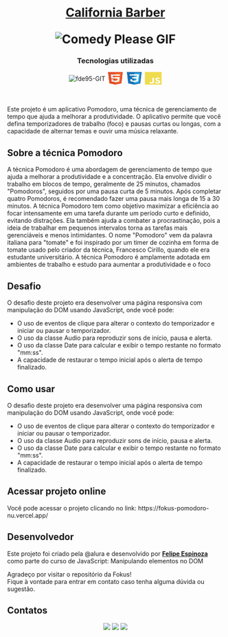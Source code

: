 <h1 align="center">
  <p align="center"> <a href="https://california-barber.vercel.app/">California Barber</a></p>
  <img width="600" src="https://media.giphy.com/media/r4nAHrTZdM0jp5rDF4/giphy.gif" alt="Comedy Please GIF "></a>
</h1>
<div style="display: inline_block">
   <div align="center">
   <h3>Tecnologias utilizadas</h3>
  <img align="center" alt="fde95-GIT" height="30" width="40" src="https://cdn.jsdelivr.net/gh/devicons/devicon/icons/git/git-original.svg">
  <img align="center" alt="fde95-HTML" height="30" width="40" src="https://raw.githubusercontent.com/devicons/devicon/master/icons/html5/html5-original.svg">
  <img align="center" alt="fde95-CSS" height="30" width="40" src="https://raw.githubusercontent.com/devicons/devicon/master/icons/css3/css3-original.svg">
  <img align="center" alt="fde95-Js" height="30" width="40" src="https://raw.githubusercontent.com/devicons/devicon/master/icons/javascript/javascript-plain.svg">
</div>
  <br/><br/>
  <p>
    Este projeto é um aplicativo Pomodoro, uma técnica de gerenciamento de tempo que ajuda a melhorar a produtividade. O aplicativo permite que você defina temporizadores de trabalho (foco) e pausas curtas ou longas, com a capacidade de alternar temas e ouvir uma música relaxante.
  </p>
  
  <h2>Sobre a técnica Pomodoro</h2>
  <p>
    A técnica Pomodoro é uma abordagem de gerenciamento de tempo que ajuda a melhorar a produtividade e a concentração. Ela envolve dividir o trabalho em blocos de tempo, geralmente de 25 minutos, chamados "Pomodoros", seguidos por uma pausa curta de 5 minutos. Após completar quatro Pomodoros, é recomendado fazer uma pausa mais longa de 15 a 30 minutos.
    A técnica Pomodoro tem como objetivo maximizar a eficiência ao focar intensamente em uma tarefa durante um período curto e definido, evitando distrações. Ela também ajuda a combater a procrastinação, pois a ideia de trabalhar em pequenos intervalos torna as tarefas mais gerenciáveis e menos intimidantes.
    O nome "Pomodoro" vem da palavra italiana para "tomate" e foi inspirado por um timer de cozinha em forma de tomate usado pelo criador da técnica, Francesco Cirillo, quando ele era estudante universitário. A técnica Pomodoro é amplamente adotada em ambientes de trabalho e estudo para aumentar a produtividade e o foco
  </p>
  <h2>Desafio</h2>
  <p>
  O desafio deste projeto era desenvolver uma página responsiva com manipulação do DOM usando JavaScript, onde você pode:
  <ul>
    <li>O uso de eventos de clique para alterar o contexto do temporizador e iniciar ou pausar o temporizador.</li>
    <li>O uso da classe Audio para reproduzir sons de início, pausa e alerta.</li>
    <li>O uso da classe Date para calcular e exibir o tempo restante no formato "mm:ss".</li>
    <li>A capacidade de restaurar o tempo inicial após o alerta de tempo finalizado.</li>
  </ul>
  </p>
  <h2>Como usar</h2>
  <p>
  O desafio deste projeto era desenvolver uma página responsiva com manipulação do DOM usando JavaScript, onde você pode:
  <ul>
    <li>O uso de eventos de clique para alterar o contexto do temporizador e iniciar ou pausar o temporizador.</li>
    <li>O uso da classe Audio para reproduzir sons de início, pausa e alerta.</li>
    <li>O uso da classe Date para calcular e exibir o tempo restante no formato "mm:ss".</li>
    <li>A capacidade de restaurar o tempo inicial após o alerta de tempo finalizado.</li>
  </ul>
  </p>
  <h2>Acessar projeto online</h2>
  <p>
    Você pode acessar o projeto clicando no link: https://fokus-pomodoro-nu.vercel.app/
  </p>
  <h2>Desenvolvedor</h2>
   <p>Este projeto foi criado pela @alura e desenvolvido por <a href="https://linktr.ee/fde95" target="_blank"><b>Felipe Espinoza</b></a> como parte do curso de JavaScript: Manipulando elementos no DOM</p>
   <p>Agradeço por visitar o repositório da Fokus! 
   <br>Fique à vontade para entrar em contato caso tenha alguma dúvida ou sugestão.</p>
 
  <h2>Contatos</h2>
  <div style="display: inline_block" align="center">
   <a href="https://instagram.com/fde.95" target="_blank"><img src="https://img.shields.io/badge/Instagram-E4405F?style=for-the-badge&logo=instagram&logoColor=white" target="_blank"></a>
   <a href = "mailto:fdespinoza95@gmail.com"><img src="https://img.shields.io/badge/Gmail-D14836?style=for-the-badge&logo=gmail&logoColor=white" target="_blank"></a>
   <a href="https://www.linkedin.com/in/fde95" target="_blank"><img src="https://img.shields.io/badge/LinkedIn-0077B5?style=for-the-badge&logo=linkedin&logoColor=white" target="_blank"></a> 
  </div>
  <br>
